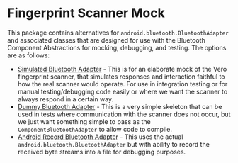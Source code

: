 # Fingerprint Scanner Mock

This package contains alternatives for `android.bluetooth.BluetoothAdapter` and associated classes that are designed for
use with the Bluetooth Component Abstractions for mocking, debugging, and testing. The options are as follows:

- [Simulated Bluetooth Adapter](./src/main/java/com/simprints/fingerprint/scannermock/simulated/README.md)
  \- This is for an elaborate mock of the Vero fingerprint scanner, that simulates responses and interaction faithful to how the real scanner would operate.
  For use in integration testing or for manual testing/debugging code easily or where we want the scanner to always respond in a certain way.
- [Dummy Bluetooth Adapter](./src/main/java/com/simprints/fingerprint/scannermock/dummy/README.md)
  \- This is a very simple skeleton that can be used in tests where communication with the scanner does not occur,
  but we just want something simple to pass as the `ComponentBluetoothAdapter` to allow code to compile.
- [Android Record Bluetooth Adapter](./src/main/java/com/simprints/fingerprint/scannermock/record/README.md)
  \- This uses the actual `android.bluetooth.BluetoothAdapter` but with ability to record the received byte streams into a file for debugging purposes.
